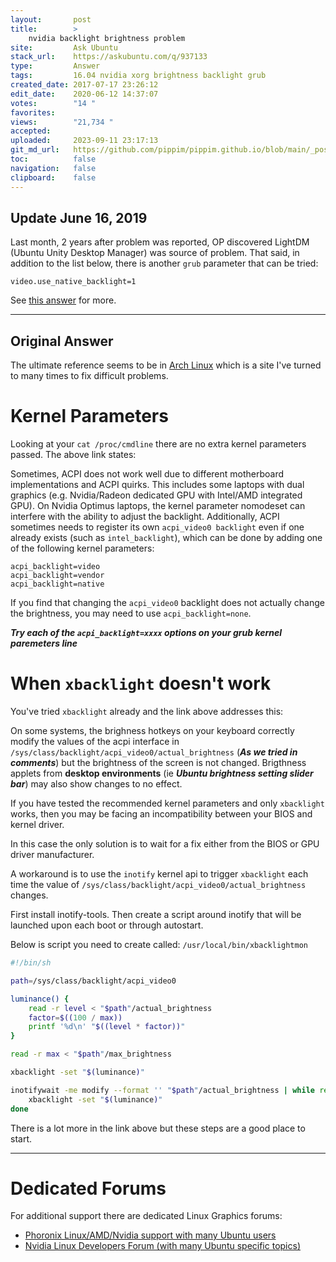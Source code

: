 ```yaml
---
layout:       post
title:        >
    nvidia backlight brightness problem
site:         Ask Ubuntu
stack_url:    https://askubuntu.com/q/937133
type:         Answer
tags:         16.04 nvidia xorg brightness backlight grub
created_date: 2017-07-17 23:26:12
edit_date:    2020-06-12 14:37:07
votes:        "14 "
favorites:    
views:        "21,734 "
accepted:     
uploaded:     2023-09-11 23:17:13
git_md_url:   https://github.com/pippim/pippim.github.io/blob/main/_posts/2017/2017-07-17-nvidia-backlight-brightness-problem.md
toc:          false
navigation:   false
clipboard:    false
---
```


## Update June 16, 2019

Last month, 2 years after problem was reported, OP discovered LightDM (Ubuntu Unity Desktop Manager) was source of problem. That said, in addition to the list below, there is another `grub` parameter that can be tried:

``` 
video.use_native_backlight=1
```

See [this answer][1] for more.

----------

## Original Answer

The ultimate reference seems to be in [Arch Linux][2] which is a site I've turned to many times to fix difficult problems.

# Kernel Parameters

Looking at your `cat /proc/cmdline` there are no extra kernel parameters passed. The above link states:

Sometimes, ACPI does not work well due to different motherboard implementations and ACPI quirks. This includes some laptops with dual graphics (e.g. Nvidia/Radeon dedicated GPU with Intel/AMD integrated GPU). On Nvidia Optimus laptops, the kernel parameter nomodeset can interfere with the ability to adjust the backlight. Additionally, ACPI sometimes needs to register its own `acpi_video0 backlight` even if one already exists (such as `intel_backlight`), which can be done by adding one of the following kernel parameters:

``` 
acpi_backlight=video
acpi_backlight=vendor
acpi_backlight=native
```

If you find that changing the `acpi_video0` backlight does not actually change the brightness, you may need to use `acpi_backlight=none`.

***Try each of the `acpi_backlight=xxxx` options on your grub kernel paremeters line***

# When `xbacklight` doesn't work

You've tried `xbacklight` already and the link above addresses this:

On some systems, the brighness hotkeys on your keyboard correctly modify the values of the acpi interface in `/sys/class/backlight/acpi_video0/actual_brightness` (***As we tried in comments***) but the brightness of the screen is not changed. Brigthness applets from **desktop environments** (ie ***Ubuntu brightness setting slider bar***) may also show changes to no effect.

If you have tested the recommended kernel parameters and only `xbacklight` works, then you may be facing an incompatibility between your BIOS and kernel driver.

In this case the only solution is to wait for a fix either from the BIOS or GPU driver manufacturer.

A workaround is to use the `inotify` kernel api to trigger `xbacklight` each time the value of  `/sys/class/backlight/acpi_video0/actual_brightness` changes.

First install inotify-tools. Then create a script around inotify that will be launched upon each boot or through autostart.

Below is script you need to create called: `/usr/local/bin/xbacklightmon`



``` sh
#!/bin/sh

path=/sys/class/backlight/acpi_video0

luminance() {
    read -r level < "$path"/actual_brightness
    factor=$((100 / max))
    printf '%d\n' "$((level * factor))"
}

read -r max < "$path"/max_brightness

xbacklight -set "$(luminance)"

inotifywait -me modify --format '' "$path"/actual_brightness | while read; do
    xbacklight -set "$(luminance)"
done
```

There is a lot more in the link above but these steps are a good place to start.


----------

# Dedicated Forums

For additional support there are dedicated Linux Graphics forums:

 - [Phoronix Linux/AMD/Nvidia support with many Ubuntu users][3]
 - [Nvidia Linux Developers Forum (with many Ubuntu specific topics)][4]


  [1]: https://askubuntu.com/questions/476664/cannot-change-backlight-brightness-ubuntu-14-04
  [2]: https://wiki.archlinux.org/index.php/backlight
  [3]: https://www.phoronix.com/forums/
  [4]: https://devtalk.nvidia.com/default/board/98/linux/
